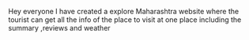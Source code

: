 Hey everyone I have created a explore Maharashtra website where the tourist can get all the info of the place to visit at one place including the summary ,reviews and weather 
